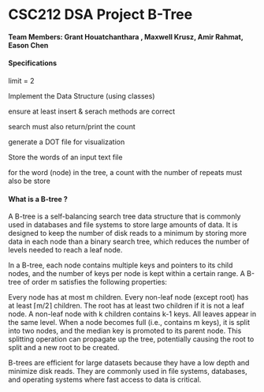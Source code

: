 <h1> CSC212 DSA Project B-Tree </h1>

<h4> Team Members: Grant Houatchanthara , Maxwell Krusz, Amir Rahmat, Eason Chen </h4>


<h4> Specifications </h4>

<p size = 5>
limit = 2

Implement the Data Structure (using classes)

ensure at least insert & serach methods are correct

search must also return/print the count

generate a DOT file for visualization

Store the words of an input text file

for the word (node) in the tree, a count with the number of repeats must also be store </p>


<h4> What is a B-tree ? </h4>

<p size = 5> A B-tree is a self-balancing search tree data structure that is commonly used in databases and file systems to store large amounts of data. It is designed to keep the number of disk reads to a minimum by storing more data in each node than a binary search tree, which reduces the number of levels needed to reach a leaf node.

In a B-tree, each node contains multiple keys and pointers to its child nodes, and the number of keys per node is kept within a certain range. A B-tree of order m satisfies the following properties:

Every node has at most m children.
Every non-leaf node (except root) has at least ⌈m/2⌉ children.
The root has at least two children if it is not a leaf node.
A non-leaf node with k children contains k-1 keys.
All leaves appear in the same level.
When a node becomes full (i.e., contains m keys), it is split into two nodes, and the median key is promoted to its parent node. This splitting operation can propagate up the tree, potentially causing the root to split and a new root to be created.

B-trees are efficient for large datasets because they have a low depth and minimize disk reads. They are commonly used in file systems, databases, and operating systems where fast access to data is critical. </p>
